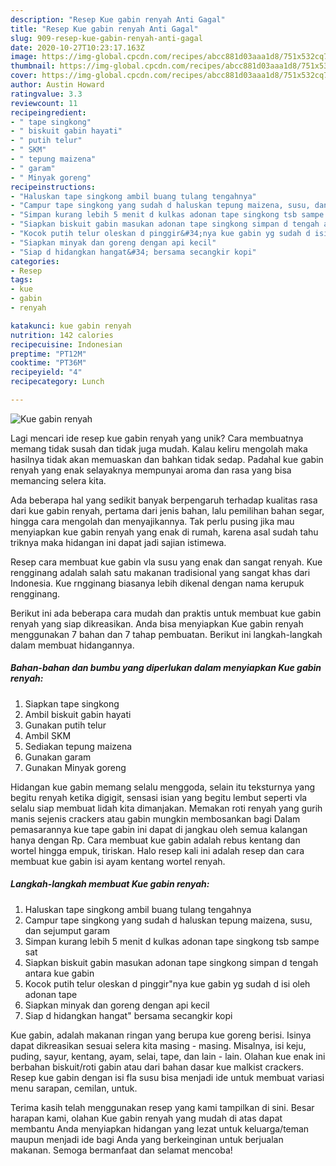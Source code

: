 ```yaml
---
description: "Resep Kue gabin renyah Anti Gagal"
title: "Resep Kue gabin renyah Anti Gagal"
slug: 909-resep-kue-gabin-renyah-anti-gagal
date: 2020-10-27T10:23:17.163Z
image: https://img-global.cpcdn.com/recipes/abcc881d03aaa1d8/751x532cq70/kue-gabin-renyah-foto-resep-utama.jpg
thumbnail: https://img-global.cpcdn.com/recipes/abcc881d03aaa1d8/751x532cq70/kue-gabin-renyah-foto-resep-utama.jpg
cover: https://img-global.cpcdn.com/recipes/abcc881d03aaa1d8/751x532cq70/kue-gabin-renyah-foto-resep-utama.jpg
author: Austin Howard
ratingvalue: 3.3
reviewcount: 11
recipeingredient:
- " tape singkong"
- " biskuit gabin hayati"
- " putih telur"
- " SKM"
- " tepung maizena"
- " garam"
- " Minyak goreng"
recipeinstructions:
- "Haluskan tape singkong ambil buang tulang tengahnya"
- "Campur tape singkong yang sudah d haluskan tepung maizena, susu, dan sejumput garam"
- "Simpan kurang lebih 5 menit d kulkas adonan tape singkong tsb sampe sat"
- "Siapkan biskuit gabin masukan adonan tape singkong simpan d tengah antara kue gabin"
- "Kocok putih telur oleskan d pinggir&#34;nya kue gabin yg sudah d isi oleh adonan tape"
- "Siapkan minyak dan goreng dengan api kecil"
- "Siap d hidangkan hangat&#34; bersama secangkir kopi"
categories:
- Resep
tags:
- kue
- gabin
- renyah

katakunci: kue gabin renyah 
nutrition: 142 calories
recipecuisine: Indonesian
preptime: "PT12M"
cooktime: "PT36M"
recipeyield: "4"
recipecategory: Lunch

---
```



![Kue gabin renyah](https://img-global.cpcdn.com/recipes/abcc881d03aaa1d8/751x532cq70/kue-gabin-renyah-foto-resep-utama.jpg)

Lagi mencari ide resep kue gabin renyah yang unik? Cara membuatnya memang tidak susah dan tidak juga mudah. Kalau keliru mengolah maka hasilnya tidak akan memuaskan dan bahkan tidak sedap. Padahal kue gabin renyah yang enak selayaknya mempunyai aroma dan rasa yang bisa memancing selera kita.

Ada beberapa hal yang sedikit banyak berpengaruh terhadap kualitas rasa dari kue gabin renyah, pertama dari jenis bahan, lalu pemilihan bahan segar, hingga cara mengolah dan menyajikannya. Tak perlu pusing jika mau menyiapkan kue gabin renyah yang enak di rumah, karena asal sudah tahu triknya maka hidangan ini dapat jadi sajian istimewa.

Resep cara membuat kue gabin vla susu yang enak dan sangat renyah. Kue rengginang adalah salah satu makanan tradisional yang sangat khas dari Indonesia. Kue rngginang biasanya lebih dikenal dengan nama kerupuk rengginang.


Berikut ini ada beberapa cara mudah dan praktis untuk membuat kue gabin renyah yang siap dikreasikan. Anda bisa menyiapkan Kue gabin renyah menggunakan 7 bahan dan 7 tahap pembuatan. Berikut ini langkah-langkah dalam membuat hidangannya.

<!--inarticleads1-->

##### Bahan-bahan dan bumbu yang diperlukan dalam menyiapkan Kue gabin renyah:

1. Siapkan  tape singkong
1. Ambil  biskuit gabin hayati
1. Gunakan  putih telur
1. Ambil  SKM
1. Sediakan  tepung maizena
1. Gunakan  garam
1. Gunakan  Minyak goreng


Hidangan kue gabin memang selalu menggoda, selain itu teksturnya yang begitu renyah ketika digigit, sensasi isian yang begitu lembut seperti vla selalu siap membuat lidah kita dimanjakan. Memakan roti renyah yang gurih manis sejenis crackers atau gabin mungkin membosankan bagi Dalam pemasarannya kue tape gabin ini dapat di jangkau oleh semua kalangan hanya dengan Rp. Cara membuat kue gabin adalah rebus kentang dan wortel hingga empuk, tiriskan. Halo resep kali ini adalah resep dan cara membuat kue gabin isi ayam kentang wortel renyah. 

<!--inarticleads2-->

##### Langkah-langkah membuat Kue gabin renyah:

1. Haluskan tape singkong ambil buang tulang tengahnya
1. Campur tape singkong yang sudah d haluskan tepung maizena, susu, dan sejumput garam
1. Simpan kurang lebih 5 menit d kulkas adonan tape singkong tsb sampe sat
1. Siapkan biskuit gabin masukan adonan tape singkong simpan d tengah antara kue gabin
1. Kocok putih telur oleskan d pinggir&#34;nya kue gabin yg sudah d isi oleh adonan tape
1. Siapkan minyak dan goreng dengan api kecil
1. Siap d hidangkan hangat&#34; bersama secangkir kopi


Kue gabin, adalah makanan ringan yang berupa kue goreng berisi. Isinya dapat dikreasikan sesuai selera kita masing - masing. Misalnya, isi keju, puding, sayur, kentang, ayam, selai, tape, dan lain - lain. Olahan kue enak ini berbahan biskuit/roti gabin atau dari bahan dasar kue malkist crackers. Resep kue gabin dengan isi fla susu bisa menjadi ide untuk membuat variasi menu sarapan, cemilan, untuk. 

Terima kasih telah menggunakan resep yang kami tampilkan di sini. Besar harapan kami, olahan Kue gabin renyah yang mudah di atas dapat membantu Anda menyiapkan hidangan yang lezat untuk keluarga/teman maupun menjadi ide bagi Anda yang berkeinginan untuk berjualan makanan. Semoga bermanfaat dan selamat mencoba!
